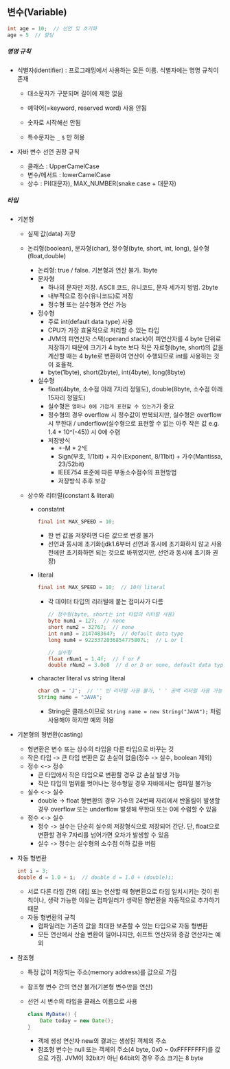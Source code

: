 ## 변수(Variable)

```java
int age = 10;  // 선언 및 초기화
age = 5  // 할당
```

##### 명명 규칙

- 식별자(identifier) : 프로그래밍에서 사용하는 모든 이름. 식별자에는 명명 규칙이 존재

  - 대소문자가 구분되며 길이에 제한 없음

  - 예약어(=keyword, reserved word) 사용 안됨

  - 숫자로 시작해선 안됨

  - 특수문자는 `_`  `$` 만 허용

- 자바 변수 선언 권장 규칙
  - 클래스 : UpperCamelCase
  - 변수/메서드 : lowerCamelCase
  - 상수 : PI(대문자), MAX_NUMBER(snake case + 대문자)

##### 타입

- 기본형

  - 실제 값(data) 저장

  - 논리형(boolean), 문자형(char), 정수형(byte, short, int, long), 실수형(float,double)

    - 논리형: true / false. 기본형과 연산 불가. 1byte
    - 문자형
      - 하나의 문자만 저장. ASCII 코드, 유니코드, 문자 세가지 방법. 2byte
      - 내부적으로 정수(유니코드)로 저장
      - 정수형 또는 실수형과 연산 가능
    - 정수형
      - 주로 int(default data type) 사용
      - CPU가 가장 효율적으로 처리할 수 있는 타입
      - JVM의 피연산자 스택(operand stack)이 피연산자를 4 byte 단위로 저장하기 때문에 크기가 4 byte 보다 작은 자료형(byte, short)의 값을 계산할 때는 4 byte로 변환하여 연산이 수행되므로 int를 사용하는 것이 효율적.
      - byte(1byte), short(2byte), int(4byte), long(8byte)
    - 실수형
      - float(4byte, 소수점 아래 7자리 정밀도), double(8byte, 소수점 아래 15자리 정밀도)
      - 실수형은 `얼마나 0에 가깝게 표현할 수 있는가`가 중요
      - 정수형의 경우 overflow 시 정수값이 반복되지만, 실수형은 overflow 시 무한대 / underflow(실수형으로 표현할 수 없는 아주 작은 값 e.g. 1.4 * 10^(-45)) 시 0에 수렴
      - 저장방식
        - +-M * 2^E
        - Sign(부호, 1/1bit) + 지수(Exponent, 8/11bit) + 가수(Mantissa, 23/52bit)
        - IEEE754 표준에 따른 부동소수점수의 표현방법
        - 저장방식 추후 보강

  - 상수와 리터럴(constant & literal)

    - constatnt

      ```java
      final int MAX_SPEED = 10;
      ```

      - 한 번 값을 저장하면 다른 값으로 변경 불가
      - 선언과 동시에 초기화(jdk1.6부터 선언과 동시에 초기화하지 않고 사용 전에만 초기화하면 되는 것으로 바뀌었지만, 선언과 동시에 초기화 권장)

    - literal

      ```java
      final int MAX_SPEED = 10;  // 10이 literal
      ```

      - 각 데이터 타입의 리러털에 붙는 접미사가 다름

        ```java
        // 정수형(byte, short는 int 타입의 리터럴 사용)
        byte num1 = 127;  // none
        short num2 = 32767;  // none
        int num3 = 2147483647;  // default data type
        long num4 = 9223372036854775807L;  // L or l
        
        // 실수형
        float rNum1 = 1.4f;  // f or F
        double rNum2 = 3.0e8  // d or D or none, default data type
        ```

    - character literal vs string literal

      ```java
      char ch = 'J';  // '' 빈 리터럴 사용 불가, ' ' 공백 리터럴 사용 가능
      String name = "JAVA";
      ```

      - String은 클래스이므로 `String name = new String("JAVA");` 처럼 사용해야 하지만 예외 허용

- 기본형의 형변환(casting)

  - 형변환은 변수 또는 상수의 타입을 다른 타입으로 바꾸는 것
  - 작은 타입 -> 큰 타입 변환은 값 손실이 없음(정수 -> 실수, boolean 제외)
  - 정수 <-> 정수
    - 큰 타입에서 작은 타입으로 변환할 경우 값 손실 발생 가능
    - 작은 타입의 범위를 벗어나는 정수형일 경우 자바에서는 컴파일 불가능
  - 실수 <-> 실수
    - double -> float 형변환의 경우 가수의 24번째 자리에서 반올림이 발생할 경우 overflow 또는 underflow 발생해 무한대 또는 0에 수렴할 수 있음
  - 정수 <-> 실수
    - 정수 -> 실수는 단순히 실수의 저장형식으로 저장되어 간단. 단, float으로 변환할 경우 7자리를 넘어가면 오차가 발생할 수 있음
    - 실수 -> 정수는 실수형의 소수점 이하 값을 버림

- 자동 형변환

  ```java
  int i = 3;
  double d = 1.0 + i;  // double d = 1.0 + (double)i;
  ```

  - 서로 다른 타입 간의 대입 또는 연산할 때 형변환으로 타입 일치시키는 것이 원칙이나, 생략 가능한 이유는 컴파일러가 생략된 형변환을 자동적으로 추가하기 때문
  - 자동 형변환의 규칙
    - 컴파일러는 기존의 값을 최대한 보존할 수 있는 타입으로 자동 형변환
    - 모든 연산에서 산술 변환이 일어나지만, 쉬프트 연산자와 증감 연산자는 예외

- 참조형

  - 특정 값이 저장되는 주소(memory address)를 값으로 가짐
  - 참조형 변수 간의 연산 불가(기본형 변수만을 연산)

  - 선언 시 변수의 타입을 클래스 이름으로 사용

    ```java
    class MyDate() {
        Date today = new Date();
    }
    ```

    - 객체 생성 연산자 new의 결과는 생성된 객체의 주소
    - 참조형 변수는 null 또는 객체의 주소(4 byte, 0x0 ~ 0xFFFFFFFF)를 값으로 가짐. JVM이 32bit가 아닌 64bit의 경우 주소 크기는 8 byte

